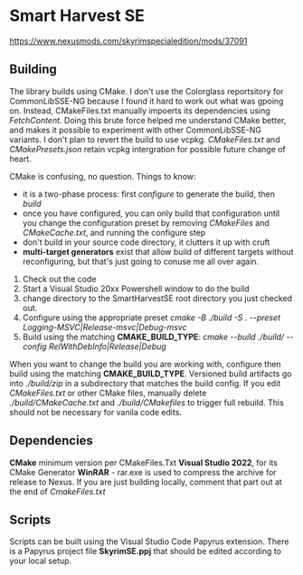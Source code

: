 # Smart Harvest SE

https://www.nexusmods.com/skyrimspecialedition/mods/37091

## Building

The library builds using CMake. I don't use the Colorglass reportsitory for CommonLibSSE-NG because I found it hard to work out what was gpoing on. Instead, CMakeFiles.txt manually impoerts its dependencies using *FetchContent*.
Doing this brute force helped me understand CMake better, and makes it possible to experiment with other CommonLibSSE-NG variants. I don't plan to revert the build to use vcpkg. *CMakeFiles.txt* and *CMakePresets.json* retain vcpkg intergration for possible future change of heart.

CMake is confusing, no question. Things to know:
- it is a two-phase process: first *configure* to generate the build, then *build*
- once you have configured, you can only build that configuration until you change the configuration preset by removing *CMakeFiles* and *CMakeCache.txt*, and running the configure step
- don't build in your source code directory, it clutters it up with cruft
- **multi-target generators** exist that allow build of different targets without reconfiguring, but that's just going to conuse me all over again.

1. Check out the code
2. Start a Visual Studio 20xx Powershell window to do the build
3. change directory to the SmartHarvestSE root directory you just checked out.
4. Configure using the appropriate preset *cmake -B ./build -S . --preset Logging-MSVC|Release-msvc|Debug-msvc*
5. Build using the matching **CMAKE_BUILD_TYPE**: *cmake --build ./build/ --config RelWithDebInfo|Release|Debug*

When you want to change the build you are working with, configure then build using the matching **CMAKE_BUILD_TYPE**.
Versioned build artifacts go into *./build/zip* in a subdirectory that matches the build config.
If you edit *CMakeFiles.txt* or other CMake files, manually delete *./build/CMakeCache.txt* and *./build/CMakefiles* to trigger full rebuild. This should not be necessary for vanila code edits.

## Dependencies
**CMake** minimum version per CMakeFiles.Txt
**Visual Studio 2022**, for its CMake Generator
**WinRAR** - rar.exe is used to compress the archive for release to Nexus. If you are just building locally, comment that part out at the end of *CmakeFiles.txt*

## Scripts
Scripts can be built using the Visual Studio Code Papyrus extension. There is a Papyrus project file **SkyrimSE.ppj** that should be edited according to your local setup.

